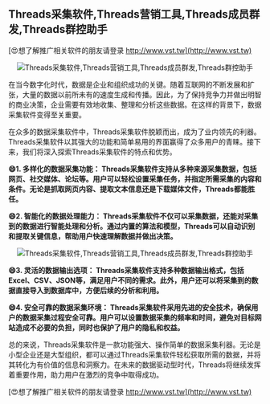 ## **Threads采集软件,Threads营销工具,Threads成员群发,Threads群控助手**

[😍想了解推广相关软件的朋友请登录 http://www.vst.tw](http://www.vst.tw)

 <center><img src="https://vst.tw/MP4/tuiguang/png/3.png" alt="Threads采集软件,Threads营销工具,Threads成员群发,Threads群控助手"></center>

在当今数字化时代，数据是企业和组织成功的关键。随着互联网的不断发展和扩张，大量的数据以前所未有的速度生成和传播。因此，为了保持竞争力并做出明智的商业决策，企业需要有效地收集、整理和分析这些数据。在这样的背景下，数据采集软件变得至关重要。

在众多的数据采集软件中，Threads采集软件脱颖而出，成为了业内领先的利器。Threads采集软件以其强大的功能和简单易用的界面赢得了众多用户的青睐。接下来，我们将深入探索Threads采集软件的特点和优势。

**😄1. 多样化的数据采集功能： Threads采集软件支持从多种来源采集数据，包括网页、社交媒体、论坛等。用户可以轻松设置采集任务，并指定所需采集的内容和条件。无论是抓取网页内容、提取文本信息还是下载媒体文件，Threads都能胜任。**

**😄2. 智能化的数据处理能力： Threads采集软件不仅可以采集数据，还能对采集到的数据进行智能处理和分析。通过内置的算法和模型，Threads可以自动识别和提取关键信息，帮助用户快速理解数据并做出决策。**

 <center><img src="https://vst.tw/MP4/tuiguang/png/2.png" alt="Threads采集软件,Threads营销工具,Threads成员群发,Threads群控助手"></center>

**😄3. 灵活的数据输出选项： Threads采集软件支持多种数据输出格式，包括Excel、CSV、JSON等，满足用户不同的需求。此外，用户还可以将采集到的数据直接导入到数据库中，方便后续的分析和利用。**

**😄4. 安全可靠的数据采集环境： Threads采集软件采用先进的安全技术，确保用户的数据采集过程安全可靠。用户可以设置数据采集的频率和时间，避免对目标网站造成不必要的负担，同时也保护了用户的隐私和权益。**

总的来说，Threads采集软件是一款功能强大、操作简单的数据采集利器。无论是小型企业还是大型组织，都可以通过Threads采集软件轻松获取所需的数据，并将其转化为有价值的信息和洞察力。在未来的数据驱动型时代，Threads将继续发挥着重要作用，助力用户在激烈的竞争中取得成功。

[😍想了解推广相关软件的朋友请登录 http://www.vst.tw](http://www.vst.tw)



